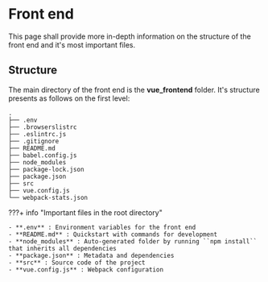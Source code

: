 # Front end

This page shall provide more in-depth information on the structure of the front end and it's most important files.


## Structure

The main directory of the front end is the **vue_frontend** folder. It's structure presents as follows on the first level:

```
.
├── .env
├── .browserslistrc
├── .eslintrc.js
├── .gitignore
├── README.md
├── babel.config.js
├── node_modules
├── package-lock.json
├── package.json
├── src
├── vue.config.js
└── webpack-stats.json

```

???+ info "Important files in the root directory"

    - **.env** : Environment variables for the front end
    - **README.md** : Quickstart with commands for development
    - **node_modules** : Auto-generated folder by running ``npm install`` that inherits all dependencies
    - **package.json** : Metadata and dependencies
    - **src** : Source code of the project
    - **vue.config.js** : Webpack configuration